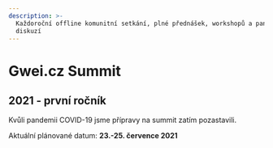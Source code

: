 ```yaml
---
description: >-
  Každoroční offline komunitní setkání, plné přednášek, workshopů a panelových
  diskuzí
---
```


# Gwei.cz Summit

## 2021 - první ročník

Kvůli pandemii COVID-19 jsme přípravy na summit zatím pozastavili.

Aktuální plánované datum: **23.-25. července 2021**


